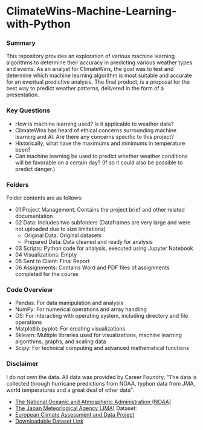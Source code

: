 # ClimateWins-Machine-Learning-with-Python
### Summary
This repository provides an exploration of various machine learning algorithms to determine their accuracy in predicting various weather types and events. As an analyst for ClimateWins, the goal was to test and determine which machine learning algorithm is most suitable and accurate for an eventual predictive analysis. The final product, is a proposal for the best way to predict weather patterns, delivered in the form of a presentation. 
### Key Questions
- How is machine learning used? Is it applicable to weather data?
- ClimateWins has heard of ethical concerns surrounding machine learning and AI. Are there any concerns specific to this project?
- Historically, what have the maximums and minimums in temperature been?
-   Can machine learning be used to predict whether weather conditions will be favorable on a certain day? (If so it could also be possible to predict danger.)
### Folders
Folder contents are as follows:
- 01 Project Management: Contains the project brief and other related documentation
- 02 Data: Includes two subfolders (Dataframes are very large and were not uploaded due to size limitations)
    - Original Data: Original datasets
    - Prepared Data: Data cleaned and ready for analysis
- 03 Scripts: Python code for analysis, executed using Jupyter Notebook
- 04 Visualizations: Empty
- 05 Sent to Client: Final Report
- 06 Assignments: Contains Word and PDF files of assignments completed for the course
### Code Overview
- Pandas: For data manipulation and analysis
- NumPy: For numerical operations and array handling
- OS: For interacting with operating system, including directory and file operations
- Matplotlib.pyplot: For creating visualizations
- Sklearn: Multiple libraries used for visualizations, machine learning algorithms, graphs, and scaling data
- Scipy: For technical computing and advanced mathematical functions
### Disclaimer
I do not own the data. All data was provided by Career Foundry.
"The data is collected through hurricane predictions from NOAA, typhon data from JMA, world temperatures and a great deal of other data".
- [The National Oceanic and Atmospheric Administration (NOAA)](https://www.noaa.gov/)
- [The Japan Meteorlogical Agency (JMA)](https://www.jma.go.jp/jma/indexe.html)
Dataset:
- [European Climate Assessment and Data Project](https://www.ecad.eu/) 
- [Downloadable Dataset Link](https://s3.amazonaws.com/coach-courses-us/public/courses/da-spec-ml/Scripts/A1/Dataset-weather-prediction-dataset-processed.csv)
